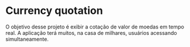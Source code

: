 # Currency quotation

<p>  O objetivo desse projeto é exibir a cotação de valor de moedas em tempo real. A aplicação terá muitos, na casa de milhares, usuários acessando simultaneamente.</p>
